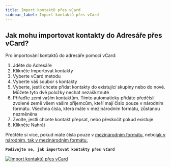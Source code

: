 ```yaml
---
title: Import kontaktů přes vCard
sidebar_label: Import kontaktů přes vCard
---
```


## Jak mohu importovat kontakty do Adresáře přes vCard?
Pro importování kontaktů do adresáře pomocí vCard:
1.	Jděte do Adresáře
2.	Klikněte Importovat kontakty
3.	Vyberte vCard metodu
4.	Vyberte váš soubor s kontakty
5.	Vyberte, jestli chcete přidat kontakty do existující skupiny nebo do nové. Můžete tyto dvě položky nechat nezaškrtnuté
6.	Přiřaďte zemi vaším kontaktům. Tímto automaticky přidáte předčíslí zvolené země všem vašim příjemcům, kteří mají číslo pouze v národním formátu. Všechna čísla, která máte v mezinárodním formátu, zůstanou nezměněna
7.	Zvolte, jestli chcete kontakt přepsat, nebo přeskočit pokud existuje
8.	Klikněte Nahrát

Přečtěte si více, pokud máte čísla pouze v [mezinárodním formátu,](assigning-country-to-contacts.md#mám-čísla-mých-kontaktů-pouze-v-národním-formátu) nebo[jak v národním, tak v mezinárodním formátu.](assigning-country-to-contacts.md#mám-čísla-mých-kontaktů-jak-v-národním-tak-v-mezinárodním-formátu)

**`Podívejte se, jak importovat kontakty přes vCard`**

[![Import kontaktů přes vCard](https://img.youtube.com/vi/wD6Ynw1lJz4/hqdefault.jpg)](https://youtu.be/wD6Ynw1lJz4)
